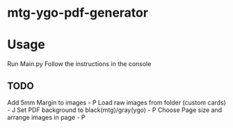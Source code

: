 # mtg-ygo-pdf-generator

# Usage

Run Main.py
Follow the instructions in the console

## TODO
Add 5mm Margin to images - P
Load raw images from folder (custom cards) - J
Set PDF background to black(mtg)/gray(ygo) - P
Choose Page size and arrange images in page - P